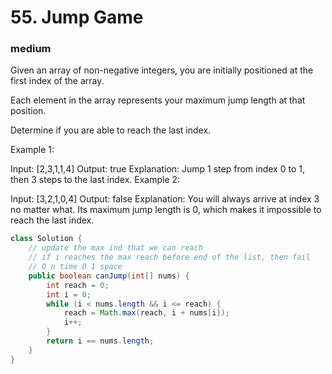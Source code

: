 # 55. Jump Game
### medium
Given an array of non-negative integers, you are initially positioned at the first index of the array.

Each element in the array represents your maximum jump length at that position.

Determine if you are able to reach the last index.

Example 1:

Input: [2,3,1,1,4]
Output: true
Explanation: Jump 1 step from index 0 to 1, then 3 steps to the last index.
Example 2:

Input: [3,2,1,0,4]
Output: false
Explanation: You will always arrive at index 3 no matter what. Its maximum
             jump length is 0, which makes it impossible to reach the last index.
```java
class Solution {
    // update the max ind that we can reach
    // if i reaches the max reach before end of the list, then fail
    // O n time O 1 space
    public boolean canJump(int[] nums) {
        int reach = 0;
        int i = 0;
        while (i < nums.length && i <= reach) {
            reach = Math.max(reach, i + nums[i]);
            i++;
        }
        return i == nums.length;
    }
}
```